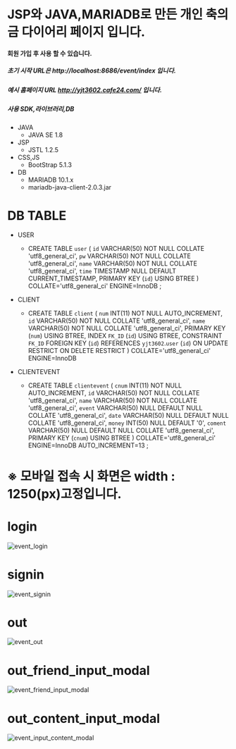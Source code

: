 # JSP와 JAVA,MARIADB로 만든 개인 축의금 다이어리 페이지 입니다.
#### 회원 가입 후 사용 할 수 있습니다.
##### 초기 시작 URL은 http://localhost:8686/event/index 입니다.
##### 예시 홈페이지 URL http://yjt3602.cafe24.com/ 입니다.
##### 사용 SDK,라이브러리,DB

+ JAVA
  + JAVA SE 1.8
+ JSP
  + JSTL 1.2.5
+ CSS,JS
  + BootStrap 5.1.3
+ DB
  + MARIADB 10.1.x
  + mariadb-java-client-2.0.3.jar

# DB TABLE

+ USER
  + CREATE TABLE `user` (
	`id` VARCHAR(50) NOT NULL COLLATE 'utf8_general_ci',
	`pw` VARCHAR(50) NOT NULL COLLATE 'utf8_general_ci',
	`name` VARCHAR(50) NOT NULL COLLATE 'utf8_general_ci',
	`time` TIMESTAMP NULL DEFAULT CURRENT_TIMESTAMP,
	PRIMARY KEY (`id`) USING BTREE
)
COLLATE='utf8_general_ci'
ENGINE=InnoDB
;

+ CLIENT
  + CREATE TABLE `client` (
	`num` INT(11) NOT NULL AUTO_INCREMENT,
	`id` VARCHAR(50) NOT NULL COLLATE 'utf8_general_ci',
	`name` VARCHAR(50) NOT NULL COLLATE 'utf8_general_ci',
	PRIMARY KEY (`num`) USING BTREE,
	INDEX `FK_ID` (`id`) USING BTREE,
	CONSTRAINT `FK_ID` FOREIGN KEY (`id`) REFERENCES `yjt3602`.`user` (`id`) ON UPDATE RESTRICT ON DELETE RESTRICT
)
COLLATE='utf8_general_ci'
ENGINE=InnoDB

+ CLIENTEVENT
  + CREATE TABLE `clientevent` (
	`cnum` INT(11) NOT NULL AUTO_INCREMENT,
	`id` VARCHAR(50) NOT NULL COLLATE 'utf8_general_ci',
	`name` VARCHAR(50) NOT NULL COLLATE 'utf8_general_ci',
	`event` VARCHAR(50) NULL DEFAULT NULL COLLATE 'utf8_general_ci',
	`date` VARCHAR(50) NULL DEFAULT NULL COLLATE 'utf8_general_ci',
	`money` INT(50) NULL DEFAULT '0',
	`coment` VARCHAR(50) NULL DEFAULT NULL COLLATE 'utf8_general_ci',
	PRIMARY KEY (`cnum`) USING BTREE
)
COLLATE='utf8_general_ci'
ENGINE=InnoDB
AUTO_INCREMENT=13
;



  
# **※ 모바일 접속 시 화면은 width : 1250(px)고정입니다.**
# login
![event_login](https://user-images.githubusercontent.com/84373336/163759935-9debf425-44d4-403b-b727-417a8f7f29b4.jpg)

# signin
![event_signin](https://user-images.githubusercontent.com/84373336/163760022-cfdcf2ab-43ea-4f5c-a027-a3e23d407bd8.jpg)

# out
![event_out](https://user-images.githubusercontent.com/84373336/163760146-7de97da2-c0ad-46c1-a1e7-148f9002581a.jpg)

# out_friend_input_modal
![event_friend_input_modal](https://user-images.githubusercontent.com/84373336/163760447-f07a2ac6-fa73-499a-950c-47e852ee3e78.jpg)

# out_content_input_modal
![event_input_content_modal](https://user-images.githubusercontent.com/84373336/163760681-73d9c4fc-51d0-4e37-a92b-46798cd25b56.jpg)
